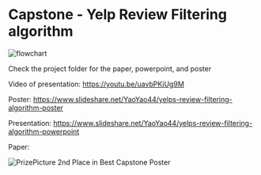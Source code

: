 # Capstone - Yelp Review Filtering algorithm

![flowchart](https://github.com/post2web/capstone/blob/master/flowchart.png)

Check the project folder for the paper, powerpoint, and poster

Video of presentation: https://youtu.be/uavbPKiUg9M

Poster: https://www.slideshare.net/YaoYao44/yelps-review-filtering-algorithm-poster

Presentation: https://www.slideshare.net/YaoYao44/yelps-review-filtering-algorithm-powerpoint

Paper: 

![PrizePicture](https://github.com/post2web/capstone/blob/master/PrizePicture.jpeg)
2nd Place in Best Capstone Poster 
